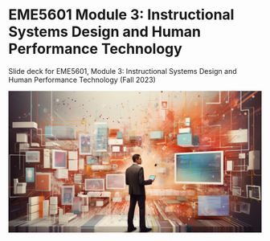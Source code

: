 # EME5601 Module 3: Instructional Systems Design and Human Performance Technology

Slide deck for EME5601, Module 3: Instructional Systems Design and Human Performance Technology (Fall 2023)

![](img/3-ISD-HPT.png)

